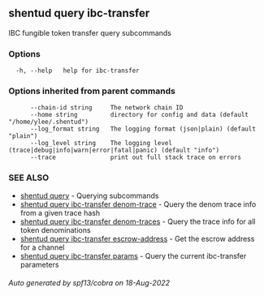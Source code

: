 ## shentud query ibc-transfer

IBC fungible token transfer query subcommands

### Options

```
  -h, --help   help for ibc-transfer
```

### Options inherited from parent commands

```
      --chain-id string     The network chain ID
      --home string         directory for config and data (default "/home/ylee/.shentud")
      --log_format string   The logging format (json|plain) (default "plain")
      --log_level string    The logging level (trace|debug|info|warn|error|fatal|panic) (default "info")
      --trace               print out full stack trace on errors
```

### SEE ALSO

* [shentud query](shentud_query.md)	 - Querying subcommands
* [shentud query ibc-transfer denom-trace](shentud_query_ibc-transfer_denom-trace.md)	 - Query the denom trace info from a given trace hash
* [shentud query ibc-transfer denom-traces](shentud_query_ibc-transfer_denom-traces.md)	 - Query the trace info for all token denominations
* [shentud query ibc-transfer escrow-address](shentud_query_ibc-transfer_escrow-address.md)	 - Get the escrow address for a channel
* [shentud query ibc-transfer params](shentud_query_ibc-transfer_params.md)	 - Query the current ibc-transfer parameters

###### Auto generated by spf13/cobra on 18-Aug-2022
